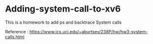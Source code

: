 # Adding-system-call-to-xv6
This is a homework to add ps and backtrace System calls

Reference :
https://www.ics.uci.edu/~aburtsev/238P/hw/hw3-system-calls.html
